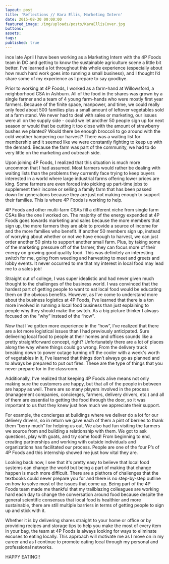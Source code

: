 ```yaml
---
layout: post
title: 'Reflections // Kara Ellis, Marketing Intern'
date: 2015-08-30 00:00:00
featured_image: /img/uploads/posts/KaraEllisCover.jpg
buttons:
assets:
tags:
published: true
---
```


<div class="editable"><p>ince late April I have been working as a Marketing Intern with the 4P Foods team in DC and getting to know the sustainable agriculture scene a little bit better. I&rsquo;ve learned a lot throughout this whole experience (especially about how much hard work goes into running a small business), and I thought I&rsquo;d share some of my experience as I prepare to say goodbye.</p><p>Prior to working at 4P Foods, I worked as a farm-hand at Willowsford, a neighborhood CSA in Ashburn. All of the food in the shares was grown by a single farmer and a team of 4 young farm-hands who were mostly first year farmers. Because of the finite space, manpower, and time, we could really only feed about 500 families plus a small amount of leftover vegetables sold at a farm stand. We never had to deal with sales or marketing, our issues were all on the supply side - could we let another 50 people sign up for next season or would that be cutting it too close with the amount of strawberry bushes we planted? Would there be enough broccoli to go around with the cold weather hampering our harvest? There was a waiting list for membership and it seemed like we were constantly fighting to keep up with the demand. Because the farm was part of the community, we had to do very little on the marketing and outreach side.</p><p>Upon joining 4P Foods, I realized that this situation is much more uncommon that I had assumed. Most farmers would rather be dealing with waiting lists than the problems they currently face trying to keep buyers interested in a world where large industrial farms offering lower prices are king. Some farmers are even forced into picking up part-time jobs to supplement their income or selling a family farm that has been passed down for generations because they are just not making enough to support their families. This is where 4P Foods is working to help.</p><p>4P Foods and other multi-farm CSAs fill a different niche from single farm CSAs like the one I worked on. The majority of the energy expended at 4P Foods goes towards marketing and sales because the more members that sign up, the more farmers they are able to provide a source of income for and the more families who benefit. If another 50 members sign up, instead of worrying about whether or not we have enough to harvest, we can just order another 50 pints to support another small farm. Plus, by taking some of the marketing pressure off of the farmer, they can focus more of their energy on growing good quality food. This was definitely an interesting switch for me, going from weeding and harvesting to meet and greets and lobby events. It never occurred to me that my interest in local food may lead me to a sales job!</p><p>Straight out of college, I was super idealistic and had never given much thought to the challenges of the business world. I was convinced that the hardest part of getting people to want to eat local food would be educating them on the obvious benefits. However, as I&rsquo;ve come to understand more about the business logistics at 4P Foods, I&rsquo;ve learned that there is a ton more involved in running a local food business than just explaining to people why they should make the switch. As a big picture thinker I always focused on the &ldquo;why&rdquo; instead of the &ldquo;how&rdquo;. &nbsp;</p><p>Now that I&rsquo;ve gotten more experience in the &ldquo;how&rdquo;, I&rsquo;ve realized that there are a lot more logistical issues than I had previously anticipated. Sure delivering local food to people at their homes and offices sounds like a pretty straightforward concept, right? Unfortunately there are a lot of places along the way where things could go wrong. From the delivery truck breaking down to power outage turning off the cooler with a week's worth of vegetables in it, I&rsquo;ve learned that things don&rsquo;t always go as planned and to always be prepared to put out fires. These are the type of things that you never prepare for in the classroom.</p><p>Additionally, I&rsquo;ve realized that keeping 4P Foods alive means not only making sure the customers are happy, but that all of the people in between are happy as well. There are so many players involved in the process (management companies, concierges, farmers, delivery drivers, etc.) and all of them are essential to getting the food through the door, so it was important to us that they knew just how much we appreciate their support.</p><p>For example, the concierges at buildings where we deliver do a lot for our delivery drivers, so in return we gave each of them a pint of berries to thank them &ldquo;berry much&rdquo; for helping us out. We also had fun visiting the farmers we source from and building a relationship with them. We got to ask questions, play with goats, and try some food! From beginning to end, creating partnerships and working with outside individuals and organizations has facilitated our process. People are one of the four P&rsquo;s of 4P Foods and this internship showed me just how vital they are.</p><p>Looking back now, I see that it's pretty easy to believe that local food systems can change the world but being a part of making that change happen is much more difficult. There are a plethora of challenges that the textbooks could never prepare you for and there is no step-by-step outline on how to solve most of the issues that come up. Being part of the 4P Foods team made me thankful that my trailblazing colleagues are working hard each day to change the conversation around food because despite the general scientific consensus that local food is healthier and more sustainable, there are still multiple barriers in terms of getting people to sign up and stick with it.</p><p>Whether it is by delivering shares straight to your home or office or by providing recipes and storage tips to help you make the most of every item in your bag, the team at 4P Foods is always looking for ways to eliminate excuses to eating locally. This approach will motivate me as I move on in my career and as I continue to promote eating local through my personal and professional networks.</p><p>HAPPY EATING!!</p></div>